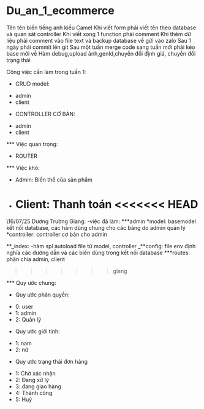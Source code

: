 # Du_an_1_ecommerce

Tên tên biến tiếng anh kiếu Camel
Khi viết form phải viết tên theo database và quan sát controller
Khi viết xong 1 function phải comment
Khi thêm dữ liệu phải comment vào file text và backup database về gửi vào zalo
Sau 1 ngày phải commit lên git
Sau một tuần merge code
sang tuần mới phải kéo base mới về
Hàm debug,upload ảnh,genId,chuyển đổi định giá, chuyển đổi trạng thái

Công việc cần làm trong tuần 1:

- CRUD model:

* admin
* client

- CONTROLLER CƠ BẢN:

* admin
* client

\*\*\* Việc quan trọng:

- ROUTER

\*\*\* Việc khó:

- Admin: Biến thể của sản phẩm
- Client: Thanh toán
  <<<<<<< HEAD
  =======

\\16/07/25
Dương Trường Giang:
-việc đã làm:
*\*\*admin
*model: basemodel kết nối database, các hàm dùng chung cho các bảng do admin quản lý
\*controller: controller cơ bản cho admin

**_index: -hàm spl autoload file từ model, controller
_**config: file env định nghĩa các đường dẫn và các biến dùng trong kết nối database
\*\*\*routes: phân chia admin, client

> > > > > > > giang

\*\*\* Quy ước chung:

- Quy ước phân quyền:

* 0: user
* 1: admin
* 2: Quản lý

- Quy ước giới tính:

* 1: nam
* 2: nữ

- Quy ước trạng thái đơn hàng

* 1: Chờ xác nhận
* 2: Đang xử lý
* 3: đang giao hàng
* 4: Thành công
* 5: Huỷ
